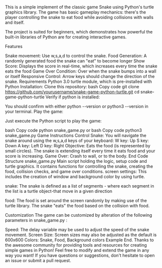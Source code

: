 This is a simple implement of the classic game Snake using Python's turtle graphics library. The game has basic gameplay mechanics: there's the player controlling the snake to eat food while avoiding collisions with walls and itself.

 The project is suited for beginners, which demonstrates how powerful the built-in libraries of Python are for creating interactive games.

Features

Snake movement: Use w,s,a,d to control the snake.
Food Generation: A randomly generated food the snake can "eat" to become longer
Show Score: Displays the score in real-time, which increases every time the snake eats the food
Game Over Condition: Over when the snake bumps into a wall or itself
Responsive Control: Arrow keys should change the direction of the snake.
Requirements
Python 3.0
turtle module, which is pre-installed with Python
Installation:
Clone this repository:
bash
Copy code
git clone https://github.com/yourusername/snake-game-python-turtle.git
cd snake-game-python-turtle
Verify if python is installed:

You should confirm with either python --version or python3 --version in your terminal.
Play the game:
    
Just execute the Python script to play the game:
    
bash
Copy code
python snake_game.py
or
bash
Copy code
python3 snake_game.py
Game Instructions
Control Snake: You will navigate the snake around using the w,s,a,d keys of your keyboard:
W key: Up
S key: Down
A key: Left
D key: Right
Objective: Eats the food (is represented by small circles). The snake is extending itself every time it eats food and your score is increasing.
Game Over: Crash to wall, or to the body. End
Code Structure
snake_game.py Main script holding the logic, setup code and turtle graphics.
It contains functions for controlling the snake, creating the food, collision checks, and game over conditions.
screen settings: This includes the creation of window and background color by using turtle.

snake: The snake is defined as a list of segments - where each segment in the list is a turtle object-that move in a given direction

food: The food is set around the screen randomly by making use of the turtle library. The snake "eats" the food based on the collision with food.

Customization
The game can be customized by alteration of the following parameters in snake_game.py :

Speed: The delay variable may be used to adjust the speed of the snake movement.
Screen Size: Screen sizes may also be adjusted as the default is 600x600
Colors: Snake, Food, Background colors
Example
 End.
Thanks to the awesome community for providing tools and resources for creating simple games in Python!
Feel free to modify and extend the game in any way you want! If you have questions or suggestions, don't hesitate to open an issue or submit a pull request.
